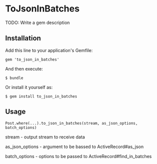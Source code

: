 # ToJsonInBatches

TODO: Write a gem description

## Installation

Add this line to your application's Gemfile:

    gem 'to_json_in_batches'

And then execute:

    $ bundle

Or install it yourself as:

    $ gem install to_json_in_batches

## Usage

    Post.where(...).to_json_in_batches(stream, as_json_options, batch_options)

stream - output stream to receive data

as_json_options - argument to be bassed to ActiveRecord#as_json

batch_options - options to be passed to ActiveRecord#find_in_batches

